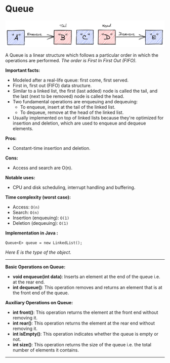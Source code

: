 # Queue

![Queue](/images/queue.png)

A Queue is a linear structure which follows a particular order in which the operations are performed. _The order is First In First Out (FIFO)._ <br>

**Important facts:**

* Modeled after a real-life queue: first come, first served.
* First in, first out (FIFO) data structure.
* Similar to a linked list, the first (last added) node is called the tail, and the last (next to be removed) node is called the head.
* Two fundamental operations are enqueuing and dequeuing:
    * To enqueue, insert at the tail of the linked list.
    * To dequeue, remove at the head of the linked list.
* Usually implemented on top of linked lists because they're optimized for insertion and deletion, which are used to enqueue and dequeue elements.

**Pros:**
* Constant-time insertion and deletion.

**Cons:**
* Access and search are O(n).

**Notable uses:**

* CPU and disk scheduling, interrupt handling and buffering.

**Time complexity (worst case):**
* Access: ```O(n)```
* Search: ```O(n)```
* Insertion (enqueuing): ```O(1)```
* Deletion (dequeuing): ```O(1)```

**Implementation in Java :**
```
Queue<­E> queue = new Linked­List();
```
_Here E is the type of the object_.

<hr>

**Basic Operations on Queue:**

* **void enqueue(int data)**: Inserts an element at the end of the queue i.e. at the rear end.
* **int dequeue()**: This operation removes and returns an element that is at the front end of the queue.

**Auxiliary Operations on Queue:**

* **int front()**: This operation returns the element at the front end without removing it.
* **int rear()**: This operation returns the element at the rear end without removing it.
* **int isEmpty()**: This operation indicates whether the queue is empty or not.
* **int size()**: This operation returns the size of the queue i.e. the total number of elements it contains.  

<hr>

